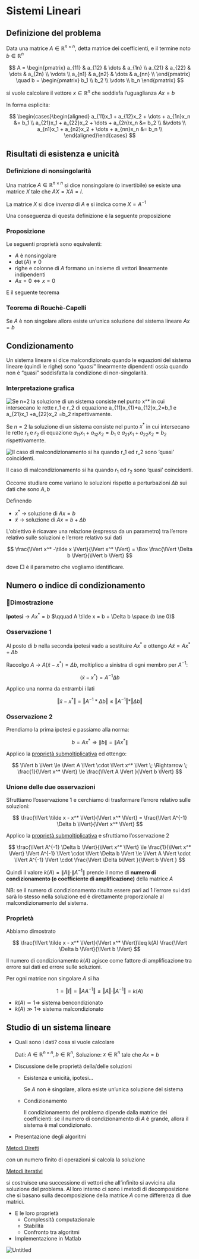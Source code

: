 # Sistemi Lineari

## Definizione del problema

Data una matrice $A \in \mathbb R^{n \times n}$, detta matrice dei coefficienti, e il termine noto $b \in \mathbb R^{n}$

$$
A = \begin{pmatrix}
a_{11} & a_{12} & \dots & a_{1n} \\
a_{21} & a_{22} & \dots & a_{2n} \\
\vdots \\
a_{n1} & a_{n2} & \dots & a_{nn} \\
\end{pmatrix}
\quad
b = \begin{pmatrix}
b_1 \\
b_2 \\
\vdots \\
b_n
\end{pmatrix}
$$

si vuole calcolare il vettore $x \in \mathbb R^n$ che soddisfa l’uguaglianza $Ax=b$

In forma esplicita:

$$
\begin{cases}\begin{aligned}
a_{11}x_1 + a_{12}x_2 + \dots + a_{1n}x_n &= b_1 \\
a_{21}x_1 + a_{22}x_2 + \dots + a_{2n}x_n &= b_2 \\
&\vdots \\
a_{n1}x_1 + a_{n2}x_2 + \dots + a_{nn}x_n &= b_n \\
\end{aligned}\end{cases}
$$

## Risultati di esistenza e unicità

### Definizione di nonsingolarità

Una matrice $A \in \mathbb R^{n\times n}$ si dice nonsingolare (o invertibile) se esiste una matrice $X$ tale che $AX = XA = I$.

La matrice $X$ si dice *inversa* di $A$ e si indica come  $X = A^{-1}$

Una conseguenza di questa definizione è la seguente proposizione

### Proposizione

Le seguenti proprietà sono equivalenti:

- $A$ è nonsingolare
- $\det{(A)} \ne 0$
- righe e colonne di $A$ formano un insieme di vettori linearmente indipendenti
- $Ax = 0 \Leftrightarrow x =0$

E il seguente teorema

### Teorema di Rouchè-Capelli

Se $A$ è non singolare allora esiste un’unica soluzione del sistema lineare $Ax=b$

## Condizionamento

Un sistema lineare si dice malcondizionato quando le equazioni del sistema lineare (quindi le righe) sono “*quasi”* linearmente dipendenti ossia quando non è “quasi” soddisfatta la condizione di non-singolarità.

### Interpretazione grafica

![Se $n=2$ la soluzione di un sistema consiste nel punto $x^*$ in cui intersecano le rette $r_1$ e $r_2$ di equazione $a_{11}x_{1}+a_{12}x_2=b_1$  e $a_{21}x_1 +a_{22}x_2 =b_2$ rispettivamente. ](Untitled.png)

Se $n=2$ la soluzione di un sistema consiste nel punto $x^*$ in cui intersecano le rette $r_1$ e $r_2$ di equazione $a_{11}x_{1}+a_{12}x_2=b_1$  e $a_{21}x_1 +a_{22}x_2 =b_2$ rispettivamente. 

![Il caso di malcondizionamento si ha quando $r_1$ ed $r_2$ sono ‘quasi’ coincidenti.](Untitled%201.png)

Il caso di malcondizionamento si ha quando $r_1$ ed $r_2$ sono ‘quasi’ coincidenti.

Occorre studiare come variano le soluzioni rispetto a perturbazioni $\Delta b$ sui dati che sono $A,b$

Definendo

- $x^*$ → soluzione di $Ax=b$
- $\tilde{x}$ → soluzione di $Ax=b + \Delta b$

L’obiettivo è ricavare una relazione (espressa da un parametro) tra l’errore relativo sulle soluzioni e l’errore relativo sui dati

$$
\frac{\lVert x^* -\tilde x \lVert}{\lVert x^* \lVert} = \Box  \frac{\lVert \Delta b \lVert}{\lVert b \lVert}
$$

dove $\Box$ è il parametro che vogliamo identificare.

## Numero o indice di condizionamento

### 📜Dimostrazione

**Ipotesi** → $Ax^* = b$ $\qquad A \tilde x = b + \Delta b \space (b \ne 0)$

### **Osservazione 1**

Al posto di $b$ nella seconda ipotesi vado a sostituire $Ax^*$ e ottengo 
$A \tilde x = Ax^* + \Delta b$

Raccolgo $A$ → $A (\tilde x - x^*) = \Delta b$, moltiplico a sinistra di ogni membro per $A^{-1}$:

$$
(\tilde x - x^*) = A^{-1} \Delta b
$$

Applico una norma da entrambi i lati

$$
\Vert \tilde{x}-x^* \Vert = \Vert A^{-1}*\Delta b\Vert \leq \Vert A^{-1}\Vert * \Vert\Delta b\Vert
$$

### **Osservazione 2**

Prendiamo la prima ipotesi e passiamo alla norma:

$$
b = Ax^* \Rightarrow \lVert b \lVert = \lVert Ax^* \lVert
$$

Applico la [proprietà submoltiplicativa](Norme%20vettoriali%20e%20matriciali%20c2013a0b8b284b44adb38a6b6d122217.md) ed ottengo:

$$
\lVert b \lVert \le \lVert A \lVert \cdot \lVert x^* \lVert
\; \Rightarrow \; \frac{1}{\lVert x^* \lVert} \le \frac{\lVert A \lVert }{\lVert b \lVert}
$$

### Unione delle due osservazioni

Sfruttiamo l’osservazione 1 e cerchiamo di trasformare l’errore relativo sulle soluzioni:

$$
\frac{\lVert  \tilde x - x^* \lVert}{\lVert x^* \lVert} = \frac{\lVert A^{-1} \Delta b \lVert}{\lVert x^* \lVert}
$$

Applico la [proprietà submoltiplicativa](Norme%20vettoriali%20e%20matriciali%20c2013a0b8b284b44adb38a6b6d122217.md) e sfruttiamo l’osservazione 2 

$$
\frac{\lVert A^{-1} \Delta b \lVert}{\lVert x^* \lVert} 
\le 
\frac{1}{\lVert x^* \lVert} \lVert A^{-1} \lVert \cdot \lVert \Delta b \lVert 
\le
\lVert A \lVert \cdot \lVert A^{-1} \lVert \cdot \frac{\lVert \Delta b\lVert }{\lVert b \lVert }
$$

Quindi il valore $k(A) = \lVert A \lVert \cdot \lVert A^{-1} \lVert$ prende il nome di **numero di condizionamento (o coefficiente di amplificazione)** della matrice $A$

NB: se il numero di condizionamento risulta essere pari ad 1 l’errore sui dati sarà lo stesso nella soluzione ed è direttamente proporzionale al malcondizionamento del sistema. 

### Proprietà

Abbiamo dimostrato

$$
\frac{\lVert  \tilde x - x^* \lVert}{\lVert x^* \lVert}\leq k(A) \frac{\lVert  \Delta b \lVert}{\lVert b \lVert}
$$

Il numero di condizionamento $k(A)$ agisce come fattore di amplificazione tra errore sui dati ed errore sulle soluzioni.

Per ogni matrice non singolare $A$ si ha 

$$
1=\Vert I \Vert =\Vert A A^{-1} \Vert \leq \Vert A \Vert \cdot\Vert  A^{-1}\Vert =k(A)
$$

- $k(A) \simeq 1 \Rightarrow$  sistema bencondizionato
- $k(A) \gg 1 \Rightarrow$ sistema malcondizionato

## Studio di un sistema lineare

- Quali sono i dati? cosa si vuole calcolare
    
    Dati: $A \in \mathbb{R}^{n\times n}, b\in \mathbb{R}^n$, Soluzione: $x \in \mathbb{R}^n$ tale che $Ax=b$
    
- Discussione delle proprietà della/delle soluzioni
    - Esistenza e unicità, ipotesi…
        
        Se $A$ non è singolare, allora esiste un’unica soluzione del sistema
        
    - Condizionamento
        
        Il condizionamento del problema dipende dalla matrice dei coefficienti: se il
        numero di condizionamento di $A$ è grande, allora il sistema è mal condizionato.
        
- Presentazione degli algoritmi

[Metodi Diretti](Metodi%20Diretti%2009cbe8fafd6b4c588d2da1567f9d330f.md)

con un numero finito di operazioni si calcola la soluzione

[Metodi iterativi](Metodi%20iterativi%201d70eafbb64846da887e36174d007d5b.md)

si costruisce una successione di vettori che all’infinito si avvicina alla soluzione del problema. Al loro interno ci sono i metodi di decomposizione che si basano sulla decomposizione della matrice $A$ come differenza di due matrici.

- E le loro proprietà
    - Complessità computazionale
    - Stabilità
    - Confronto tra algoritmi
- Implementazione in Matlab

![Untitled](Untitled%202.png)